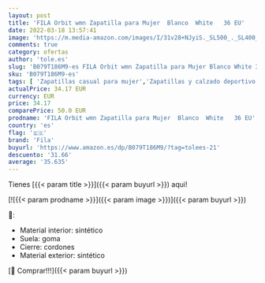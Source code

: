 ```yaml
---
layout: post
title: 'FILA Orbit wmn Zapatilla para Mujer  Blanco  White   36 EU'
date: 2022-03-18 13:57:41
image: 'https://m.media-amazon.com/images/I/31v28+NJyiS._SL500_._SL400_.jpg'
comments: true
category: ofertas
author: 'tole.es'
slug: 'B079T186M9-es FILA Orbit wmn Zapatilla para Mujer Blanco White 36 EU'
sku: 'B079T186M9-es'
tags: [ 'Zapatillas casual para mujer','Zapatillas y calzado deportivo para mujer','Zapatos','Zapatos para mujer','Zapatos y complementos','fila','zapatilla', ]
actualPrice: 34.17 EUR
currency: EUR
price: 34.17
comparePrice: 50.0 EUR
prodname: 'FILA Orbit wmn Zapatilla para Mujer  Blanco  White   36 EU'
country: 'es'
flag: '🇪🇸'
brand: 'Fila'
buyurl: 'https://www.amazon.es/dp/B079T186M9/?tag=tolees-21'
descuento: '31.66'
average: '35.635'
---
```


Tienes [{{< param title >}}]({{< param buyurl >}}) aqui!

[![{{< param prodname >}}]({{< param image >}})]({{< param buyurl >}})

🔎:

- Material interior: sintético
- Suela: goma
- Cierre: cordones
- Material exterior: sintético

[🛒 Comprar!!!]({{< param buyurl >}})
